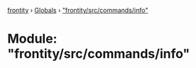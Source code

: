 [frontity](../README.md) › [Globals](../globals.md) › ["frontity/src/commands/info"](_frontity_src_commands_info_.md)

# Module: "frontity/src/commands/info"


